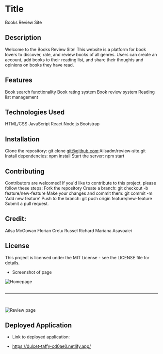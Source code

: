 # Title
Books Review Site

## Description
Welcome to the Books Review Site! This website is a platform for book lovers to discover, rate, and review books of all genres. Users can create an account, add books to their reading list, and share their thoughts and opinions on books they have read.

## Features

Book search functionality
Book rating system
Book review system
Reading list management

## Technologies Used

HTML/CSS
JavaScript
React
Node.js
Bootstrap

## Installation
Clone the repository: git clone git@github.com:Ailsadm/review-site.git
Install dependencies: npm install
Start the server: npm start

## Contributing

Contributors are welcomed!
If you'd like to contribute to this project, please follow these steps:
Fork the repository
Create a branch: git checkout -b feature/new-feature
Make your changes and commit them: git commit -m 'Add new feature'
Push to the branch: git push origin feature/new-feature
Submit a pull request.

## Credit:
Ailsa McGowan
Florian Cretu 
Russel Richard
Mariana Asavoaiei

## License
This project is licensed under the MIT License - see the LICENSE file for details.


* Screenshot of page

 ![Homepage](../review-site/src/assets/firstPage.png)
 <br>
 <br>
 <hr>
 <br>

 ![Review page](../review-site/src/assets/secondPageWebsite.png)

## Deployed Application

* Link to deployed application:

* https://dulcet-taffy-cd0ae0.netlify.app/


